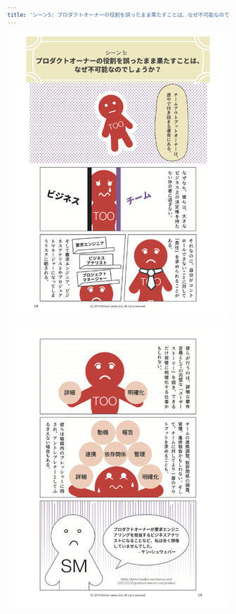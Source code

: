 ```yaml
---
title: 'シーン5: プロダクトオーナーの役割を誤ったまま果たすことは、なぜ不可能なのでしょうか？'
---
```

[
    ![page 18](/images/page-18.png)
    ![page 19](/images/page-19.png)
](/)
